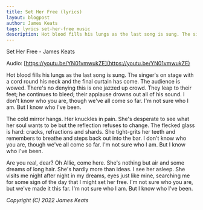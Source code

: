 ```yaml
---
title: Set Her Free (lyrics)
layout: blogpost
author: James Keats
tags: lyrics set-her-free music
description: Hot blood fills his lungs as the last song is sung. The singer's on stage with a cord round his neck [...]
---
```


Set Her Free - James Keats

Audio: [https://youtu.be/YN01vmwukZE](https://youtu.be/YN01vmwukZE)

Hot blood fills his lungs as the last song is sung. The singer's on stage with a cord round his neck and the final curtain has come. The audience is wowed. There's no denying this is one jazzed up crowd. They leap to their feet; he continues to bleed; their applause drowns out all of his sound. I don't know who you are, though we've all come so far. I'm not sure who I am. But I know who I've been.

The cold mirror hangs. Her knuckles in pain. She's desperate to see what her soul wants to be but the reflection refuses to change. The flecked glass is hard: cracks, refractions and shards. She tight-grits her teeth and remembers to breathe and steps back out into the bar. I don't know who you are, though we've all come so far. I'm not sure who I am. But I know who I've been.

Are you real, dear? Oh Allie, come here. She's nothing but air and some dreams of long hair. She's hardly more than ideas. I see her asleep. She visits me night after night in my dreams, eyes just like mine, searching me for some sign of the day that I might set her free. I'm not sure who you are, but we've made it this far. I'm not sure who I am. But I know who I've been.

*Copyright (C) 2022 James Keats*
